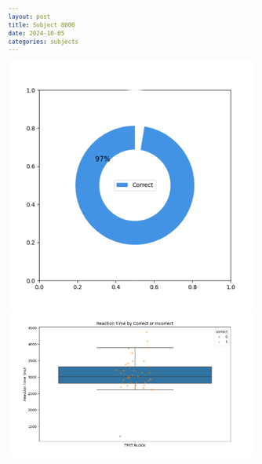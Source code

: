 ```yaml
---
layout: post
title: Subject 8000
date: 2024-10-05
categories: subjects
---
```


![](data/8000/run-4/8000_DSST_acc_{sub}.png)
![](data/8000/run-4/8000_DSST_rt.png)
